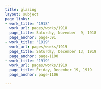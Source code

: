 ```yaml
---
title: glazing
layout: subject
page_links:
- work_title: '1918'
  work_url: pages/works/1918
  page_title: Saturday, November  9, 1918
  page_anchor: page-691
- work_title: '1919'
  work_url: pages/works/1919
  page_title: Saturday, December 13, 1919
  page_anchor: page-1100
- work_title: '1919'
  work_url: pages/works/1919
  page_title: Friday, December 19, 1919
  page_anchor: page-1106

---
```

